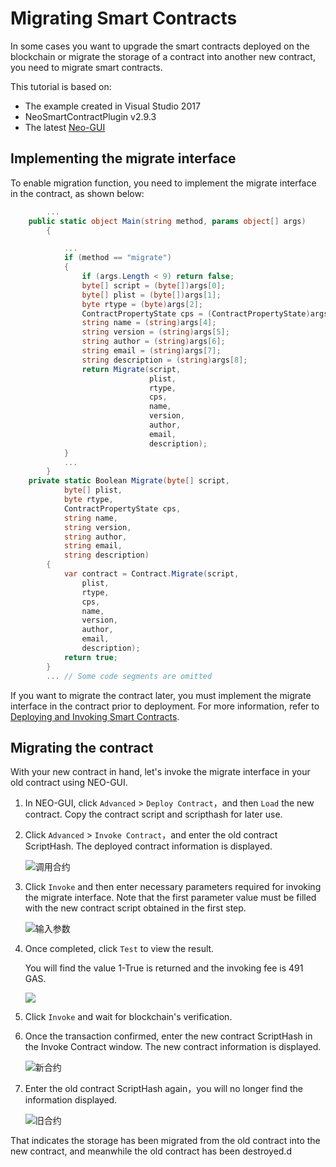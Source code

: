 # Migrating Smart Contracts

In some cases you want to upgrade the smart contracts deployed on the blockchain or migrate the storage of a contract into another new contract, you need to migrate smart contracts.

This tutorial is based on:

- The example created in Visual Studio 2017
- NeoSmartContractPlugin v2.9.3
- The latest [Neo-GUI](https://github.com/neo-project/neo-gui/releases)

## Implementing the migrate interface
To enable migration function, you need to implement the migrate interface in the contract, as shown below:
```c#
       	...
	public static object Main(string method, params object[] args)
        {

            ...
            if (method == "migrate")
            {
                if (args.Length < 9) return false;
                byte[] script = (byte[])args[0];
                byte[] plist = (byte[])args[1];
                byte rtype = (byte)args[2];
                ContractPropertyState cps = (ContractPropertyState)args[3];
                string name = (string)args[4];
                string version = (string)args[5];
                string author = (string)args[6];
                string email = (string)args[7];
                string description = (string)args[8];
                return Migrate(script, 
                               plist, 
                               rtype, 
                               cps, 
                               name, 
                               version, 
                               author, 
                               email, 
                               description);
            }
            ...
        }
	private static Boolean Migrate(byte[] script, 
            byte[] plist, 
            byte rtype, 
            ContractPropertyState cps, 
            string name, 
            string version, 
            string author, 
            string email, 
            string description)
        {
            var contract = Contract.Migrate(script, 
                plist,
                rtype, 
                cps, 
                name, 
                version,
                author, 
                email, 
                description);
            return true;
        }
       	... // Some code segments are omitted
```

If you want to migrate the contract later, you must implement the migrate interface in the contract prior to deployment. For more information, refer to [Deploying and Invoking Smart Contracts](deploy-invoke.md).

## Migrating the contract
With your new contract in hand, let's invoke the migrate interface in your old contract using NEO-GUI.

1. In NEO-GUI, click `Advanced` > `Deploy Contract`，and then `Load` the new contract. Copy the contract script and scripthash for later use.

2. Click `Advanced` > `Invoke Contract`，and enter the old contract ScriptHash. The deployed contract information is displayed.

   ![调用合约](assets/migrate_m1.png)

3. Click `Invoke` and then enter necessary parameters required for invoking the migrate interface. Note that the first parameter value must be filled with the new contract script obtained in the first step.

   ![输入参数](assets/migrate_m2.png)

4. Once completed, click `Test` to view the result.

   You will find the value 1-True is returned and the invoking fee is 491 GAS.

   ![](assets/migrate_m3.png)

5. Click `Invoke` and wait for blockchain's verification.

6. Once the transaction confirmed, enter the new contract ScriptHash in the Invoke Contract window. The new contract information is displayed. 

   ![新合约](assets/migrate_m4.png)

7. Enter the old contract ScriptHash again，you will no longer find the information displayed. 

   ![旧合约](assets/migrate_m5.png)

That indicates the storage has been migrated from the old contract into the new contract, and meanwhile the old contract has been destroyed.d
